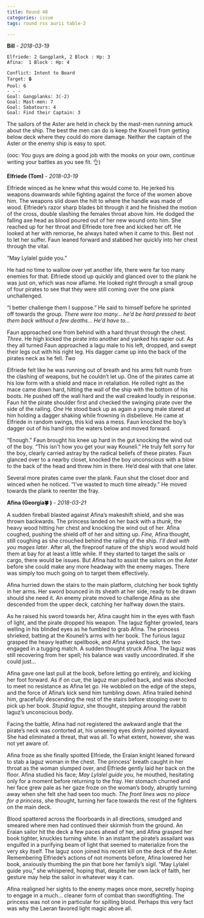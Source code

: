 ```yaml
---
title: Round 40
categories: issue
tags: round rss aurii table-2

---
```


**Bill** - *2018-03-19*

```
Elfriede: 2 Gangplank, 2 Block : Hp: 3
Afina:  1 Block : Hp: 4
```

```
Conflict: Intent to Board
Target: 🔒
Pool: 6
- - -
Goal: Gangplanks: 3(-2)
Goal: Mast-men: 7
Goal: Sabatours: 4
Goal: Find their Captain: 3
```

The sailors of the Aster are held in check by the mast-men running amuck about the ship. The best the men can do is keep the Kouneli from getting below deck where they could do more damage. Neither the captain of the Aster or the enemy ship is easy to spot. 

(ooc: You guys are doing a good job with the mooks on your own, continue writing your battles as you see fit. 👌)

**Elfriede (Tom)** - *2018-03-19*

Elfriede winced as he knew what this would come to. He jerked his weapons downwards while fighting against the force of the women above him. The weapons slid down the hilt to where the handle was made of wood. Elfriede’s razor sharp blades bit through it and he finished the motion of the cross, double slashing the females throat above him. He dodged the falling axe head as blood poured out of her new wound onto him. She reached up for her throat and Elfriede tore free and kicked her off. He looked at her with remorse, he always hated when it came to this. Best not to let her suffer. Faun leaned forward and stabbed her quickly into her chest through the vital.

“May Lylalel guide you.” 

He had no time to wallow over yet another life, there were far too many enemies for that. Elfriede stood up quickly and glanced over to the plank he was just on, which was now aflame. He looked right through a small group of four pirates to see that they were still coming over the one plank unchallenged. 

“I better challenge them I suppose.” He said to himself before he sprinted off towards the group. *There were too many… he’d be hard pressed to beat them back without a few deaths… He’d have to…*

Faun approached one from behind with a hard thrust through the chest. *Three.* He high kicked the pirate into another and yanked his rapier out. As they all turned Faun approached a lagu male to his left, dropped, and swept their legs out with his right leg. His dagger came up into the back of the pirates neck as he fell. *Two* 

Elfriede felt like he was running out of breath and his arms felt numb from the clashing of weapons, but he couldn’t let up. One of the pirates came at his low form with a shield and mace in retaliation. He rolled right as the mace came down hard, hitting the wall of the ship with the bottom of his boots. He pushed off the wall hard and the wall creaked loudly in response. Faun hit the pirate shoulder first and checked the swinging pirate over the side of the railing. *One* He stood back up as again a young male stared at him holding a dagger shaking while frowning in disbelieve. He came at Elfriede in random swings, this kid was a mess. Faun knocked the boy’s dagger out of his hand into the waters below and moved forward.

“Enough.” Faun brought his knee up hard in the gut knocking the wind out of the boy. “This isn't how you get your way Kouneli.” He truly felt sorry for the boy, clearly carried astray by the radical beliefs of these pirates. Faun glanced over to a nearby closet, knocked the boy unconscious with a blow to the back of the head and threw him in there. He’d deal with that one later. 

Several more pirates came over the plank. Faun shut the closet door and winced when he noticed. “I’ve wasted to much time already.” He moved towards the plank to reenter the fray.

**Afina (Georgia🍀 )** - *2018-03-21*

A sudden fireball blasted against Afina’s makeshift shield, and she was thrown backwards. The princess landed on her back with a _thunk_, the heavy wood hitting her chest and knocking the wind out of her. Afina coughed, pushing the shield off of her and sitting up. _Fine,_ Afina thought, still coughing as she crouched behind the railing of the ship. _I’ll deal with you mages later_. After all, the fireproof nature of the ship’s wood would hold them at bay for at least a little while. If they started to target the sails or cargo, there would be issues. But Afina had to assist the sailors on the Aster before she could make any more headway with the enemy mages. There was simply too much going on to target them effectively. 

Afina hurried down the stairs to the main platform, clutching her book tightly in her arms. Her sword bounced in its sheath at her side, ready to be drawn should she need it. An enemy pirate moved to challenge Afina as she descended from the upper deck, catching her halfway down the stairs. 

As he raised his sword towards her, Afina caught him in the eyes with flash of light, and the pirate dropped his weapon. The laguz fighter growled, tears welling in his blinded eyes as he fumbled to grab Afina. The princess shrieked, batting at the Kouneli’s arms with her book. The furious laguz grasped the heavy leather spellbook, and Afina yanked back, the two engaged in a tugging match. A sudden thought struck Afina. The laguz was still recovering from her spell; his balance was vastly uncoordinated. If she could just...

Afina gave one last pull at the book, before letting go entirely, and kicking her foot forward. As if on cue, the laguz man pulled back, and was shocked to meet no resistance as Afina let go. He wobbled on the edge of the steps, and the force of Afina’s kick send him tumbling down. Afina trailed behind him, gracefully descending the rest of the stairs before stooping over to pick up her book.  _Stupid laguz_, she thought, stepping around the rabbit laguz’s unconscious body. 

Facing the battle, Afina had not registered the awkward angle that the pirate’s neck was contorted at, his unseeing eyes dimly pointed skyward. She had eliminated a threat, that was all. To what extent, however, she was not yet aware of. 

Afina froze as she finally spotted Elfriede, the Eraian knight leaned forward to stab a laguz woman in the chest. The princess’ breath caught in her throat as the woman slumped over, and Elfriede gently laid her back on the floor. Afina studied his face; _May Lylalel guide you_, he mouthed, hesitating only for a moment before returning to the fray. Her stomach churned and her face grew pale as her gaze froze on the woman’s body, abruptly turning away when she felt she had seen too much. _The front lines was no place for a princess_, she thought, turning her face towards the rest of the fighters on the main deck.

Blood spattered across the floorboards in all directions, smudged and smeared where men had continued their skirmish from the ground. An Eraian sailor hit the deck a few paces ahead of her, and Afina grasped her book tighter, knuckles turning white. In an instant the pirate’s assailant was engulfed in a purifying beam of light that seemed to materialize from the very sky itself. The laguz soon joined his recent kill on the deck of the Aster. Remembering Elfriede’s actions of not moments before, Afina lowered her book, anxiously thumbing the pin that bore her family’s sigil. “May Lylalel guide you,” she whispered, hoping that, despite her own lack of faith, her gesture may help the sailor in whatever way it can.  

Afina realigned her sights to the enemy mages once more, secretly hoping to engage in a much… cleaner form of combat than swordfighting. The princess was not one in particular for spilling blood. Perhaps this very fact was why the Laeran favored light magic above all.



<!-- re.findall('a.*?(?=a|$)', t+'x') -->